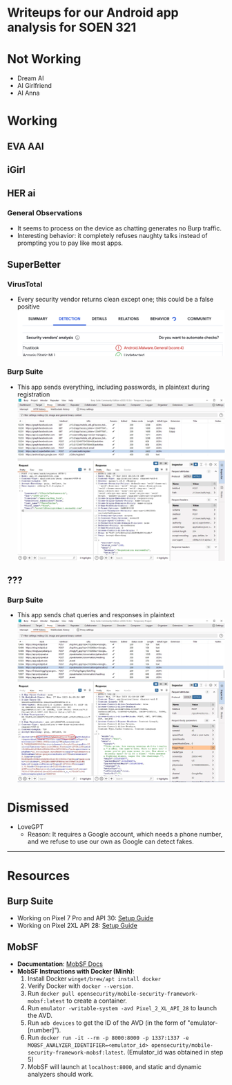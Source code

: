 # Writeups for our Android app analysis for SOEN 321 

# Not Working
- Dream AI
- AI Girlfriend
- AI Anna

# Working
## EVA AAI
## iGirl
## HER ai

### General Observations
- It seems to process on the device as chatting generates no Burp traffic.
- Interesting behavior: it completely refuses naughty talks instead of prompting you to pay like most apps.

## SuperBetter

### VirusTotal
- Every security vendor returns clean except one; this could be a false positive ![Alt text](images/image-2.png)

### Burp Suite
- This app sends everything, including passwords, in plaintext during registration ![Alt text](/images/image.png)

## ???

### Burp Suite
- This app sends chat queries and responses in plaintext ![Alt text](/images/image-1.png)

# Dismissed
- LoveGPT
  - Reason: It requires a Google account, which needs a phone number, and we refuse to use our own as Google can detect fakes.

---

# Resources

## Burp Suite

- Working on Pixel 7 Pro and API 30: [Setup Guide](https://blog.yarsalabs.com/setting-up-burp-for-android-application-testing/)
- Working on Pixel 2XL API 28: [Setup Guide](https://archive.is/dUpPZ)

## MobSF 

- **Documentation**: [MobSF Docs](https://mobsf.github.io/docs/#/)
- **MobSF Instructions with Docker (Minh)**:
  1. Install Docker `winget/brew/apt install docker`
  2. Verify Docker with `docker --version`.
  3. Run `docker pull opensecurity/mobile-security-framework-mobsf:latest` to create a container.
  4. Run `emulator -writable-system -avd Pixel_2_XL_API_28` to launch the AVD.
  5. Run `adb devices` to get the ID of the AVD (in the form of "emulator-[number]").
  6. Run `docker run -it --rm -p 8000:8000 -p 1337:1337 -e MOBSF_ANALYZER_IDENTIFIER=<emulator_id> opensecurity/mobile-security-framework-mobsf:latest`.
     (Emulator_id was obtained in step 5)
  7. MobSF will launch at `localhost:8000`, and static and dynamic analyzers should work.
